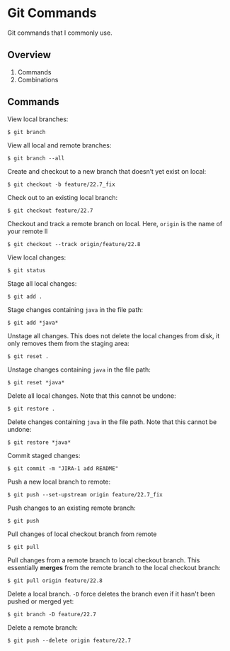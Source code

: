 # Git Commands

Git commands that I commonly use.

## Overview

1. Commands
1. Combinations  

## Commands

View local branches:

```shell
$ git branch
```

View all local and remote branches:

```shell
$ git branch --all
```

Create and checkout to a new branch that doesn’t yet exist on local:

```shell
$ git checkout -b feature/22.7_fix
```

Check out to an existing local branch:

```shell
$ git checkout feature/22.7
```

Checkout and track a remote branch on local. Here, `origin` is the name of your remote ll

```shell
$ git checkout --track origin/feature/22.8
```

View local changes:

```shell
$ git status
```

Stage all local changes:

```shell
$ git add .
```

Stage changes containing `java` in the file path:

```shell
$ git add *java*
```

Unstage all changes. This does not delete the local changes from disk, it only removes them from the staging area:

```shell
$ git reset .
```

Unstage changes containing `java` in the file path:

```shell
$ git reset *java*
```

Delete all local changes. Note that this cannot be undone:

```shell
$ git restore .
```

Delete changes containing `java` in the file path. Note that this cannot be undone:

```shell
$ git restore *java*
```

Commit staged changes:

```shell
$ git commit -m "JIRA-1 add README"
```

Push a new local branch to remote:

```shell
$ git push --set-upstream origin feature/22.7_fix
```

Push changes to an existing remote branch:

```shell
$ git push
```

Pull changes of local checkout branch from remote

```shell
$ git pull
```

Pull changes from a remote branch to local checkout branch. This essentially __merges__ from the remote branch to the local checkout branch:

```shell
$ git pull origin feature/22.8
```

Delete a local branch. `-D` force deletes the branch even if it hasn't been pushed or merged yet:

```shell
$ git branch -D feature/22.7
```

Delete a remote branch:

```shell
$ git push --delete origin feature/22.7
```


